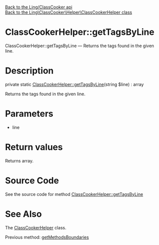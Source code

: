 [Back to the Ling/ClassCooker api](https://github.com/lingtalfi/ClassCooker/blob/master/doc/api/Ling/ClassCooker.md)<br>
[Back to the Ling\ClassCooker\Helper\ClassCookerHelper class](https://github.com/lingtalfi/ClassCooker/blob/master/doc/api/Ling/ClassCooker/Helper/ClassCookerHelper.md)


ClassCookerHelper::getTagsByLine
================



ClassCookerHelper::getTagsByLine — Returns the tags found in the given line.




Description
================


private static [ClassCookerHelper::getTagsByLine](https://github.com/lingtalfi/ClassCooker/blob/master/doc/api/Ling/ClassCooker/Helper/ClassCookerHelper/getTagsByLine.md)(string $line) : array




Returns the tags found in the given line.




Parameters
================


- line

    


Return values
================

Returns array.








Source Code
===========
See the source code for method [ClassCookerHelper::getTagsByLine](https://github.com/lingtalfi/ClassCooker/blob/master/Helper/ClassCookerHelper.php#L201-L210)


See Also
================

The [ClassCookerHelper](https://github.com/lingtalfi/ClassCooker/blob/master/doc/api/Ling/ClassCooker/Helper/ClassCookerHelper.md) class.

Previous method: [getMethodsBoundaries](https://github.com/lingtalfi/ClassCooker/blob/master/doc/api/Ling/ClassCooker/Helper/ClassCookerHelper/getMethodsBoundaries.md)<br>

